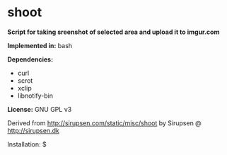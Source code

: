 shoot
=====

**Script for taking sreenshot of selected area and upload it to imgur.com**

**Implemented in:** bash

**Dependencies:**
* curl
* scrot
* xclip
* libnotify-bin

**License:** GNU GPL v3

Derived from http://sirupsen.com/static/misc/shoot by Sirupsen @ http://sirupsen.dk


Installation:
$ 
